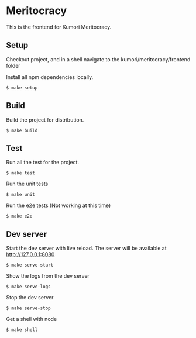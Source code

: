 # Meritocracy

This is the frontend for Kumori Meritocracy.

## Setup

Checkout project, and in a shell navigate to the kumori/meritocracy/frontend folder

Install all npm dependencies locally.

    $ make setup

## Build

Build the project for distribution.

    $ make build

## Test

Run all the test for the project.

    $ make test

Run the unit tests

    $ make unit

Run the e2e tests (Not working at this time)

    $ make e2e

## Dev server

Start the dev server with live reload. The server will be available at http://127.0.0.1:8080

    $ make serve-start

Show the logs from the dev server

    $ make serve-logs

Stop the dev server

    $ make serve-stop

Get a shell with node

    $ make shell
